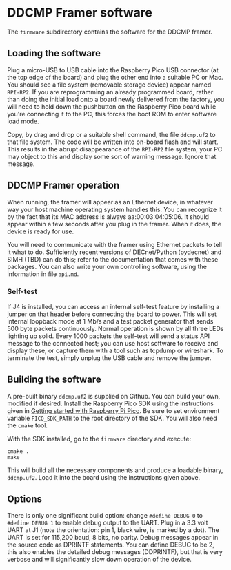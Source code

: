 # DDCMP Framer software

The `firmware` subdirectory contains the software for the DDCMP framer.

## Loading the software

Plug a micro-USB to USB cable into the Raspberry Pico USB connector (at the top edge of the board) and plug the other end into a suitable PC or Mac.  You should see a file system (removable storage device) appear named `RPI-RP2`.  If you are reprogramming an already programmed board, rather than doing the initial load onto a board newly delivered from the factory, you will need to hold down the pushbutton on the Raspberry Pico board while you're connecting it to the PC, this forces the boot ROM to enter software load mode.

Copy, by drag and drop or a suitable shell command, the file `ddcmp.uf2` to that file system.  The code will be written into on-board flash and will start.  This results in the abrupt disappearance of the `RPI-RP2` file system; your PC may object to this and display some sort of warning message.  Ignore that message.

## DDCMP Framer operation

When running, the framer will appear as an Ethernet device, in whatever way your host machine operating system handles this.  You can recognize it by the fact that its MAC address is always aa:00:03:04:05:06.  It should appear within a few seconds after you plug in the framer.  When it does, the device is ready for use.

You will need to communicate with the framer using Ethernet packets to tell it what to do.  Sufficiently recent versions of DECnet/Python (pydecnet) and SIMH (TBD) can do this; refer to the documentation that comes with these packages.  You can also write your own controlling software, using the information in file `api.md`.

### Self-test

If J4 is installed, you can access an internal self-test feature by installing a jumper on that header before connecting the board to power.  This will set internal loopback mode at 1 Mb/s and a test packet generator that sends 500  byte packets continuously.  Normal operation is shown by all three LEDs lighting up solid.  Every 1000 packets the self-test will send a status API message to the connected host; you can use host software to receive and display these, or capture them with a tool such as tcpdump or wireshark.  To terminate the test, simply unplug the USB cable and remove the jumper.

## Building the software

A pre-built binary `ddcmp.uf2` is supplied on Github.  You can build your own, modified if desired.  Install the Raspberry Pico SDK using the instructions given in [Getting started with Raspberry Pi Pico](https://datasheets.raspberrypi.org/pico/getting-started-with-pico.pdf "Getting started document").  Be sure to set environment variable `PICO_SDK_PATH` to the root directory of the SDK.  You will also need the `cmake` tool.

With the SDK installed, go to the `firmware` directory and execute:

    cmake .
    make

This will build all the necessary components and produce a loadable binary, `ddcmp.uf2`.  Load it into the board using the instructions given above.

## Options

There is only one significant build option: change `#define DEBUG 0` to `#define DEBUG 1` to enable debug output to the UART.  Plug in a 3.3 volt UART at J1 (note the orientation: pin 1, black wire, is marked by a dot).  The UART is set for 115,200 baud, 8 bits, no parity.  Debug messages appear in the source code as DPRINTF statements.  You can define DEBUG to be 2, this also enables the detailed debug messages (DDPRINTF), but that is very verbose and will significantly slow down operation of the device.

